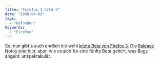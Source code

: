 ```yaml
---
title: "Firefox 3 beta 5"
date: "2008-04-03"
tags:
  - "Gefunden"
keywords:
  - "Firefox"
---
```


So, nun gibt's auch endlich die wohl [letzte Beta von Firefox 3](http://www.mozilla.com/en-US/firefox/all-beta.html). Die [Release Notes sind hier](http://www.mozilla.com/en-US/firefox/3.0b5/releasenotes/), aber, wie es sich für eine fünfte Beta gehört, was Bugs angeht: unspektakulär.
